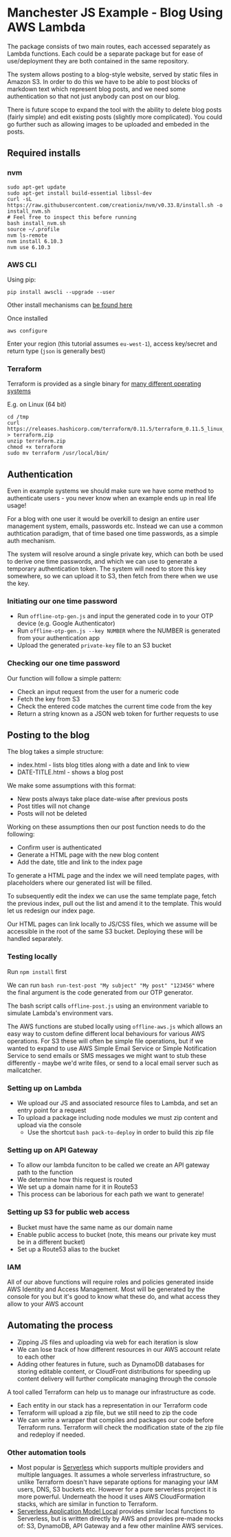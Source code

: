 # Manchester JS Example - Blog Using AWS Lambda

The package consists of two main routes, each accessed separately as Lambda functions. Each could be a separate package but for ease of use/deployment they are both contained in the same repository.

The system allows posting to a blog-style website, served by static files in Amazon S3. In order to do this we have to be able to post blocks of markdown text which represent blog posts, and we need some authentication so that not just anybody can post on our blog.

There is future scope to expand the tool with the ability to delete blog posts (fairly simple) and edit existing posts (slightly more complicated). You could go further such as allowing images to be uploaded and embeded in the posts.

## Required installs

### nvm

    sudo apt-get update
    sudo apt-get install build-essential libssl-dev
    curl -sL https://raw.githubusercontent.com/creationix/nvm/v0.33.8/install.sh -o install_nvm.sh
    # Feel free to inspect this before running
    bash install_nvm.sh
    source ~/.profile
    nvm ls-remote
    nvm install 6.10.3
    nvm use 6.10.3

### AWS CLI

Using pip:

	pip install awscli --upgrade --user

Other install mechanisms can [be found here](https://docs.aws.amazon.com/cli/latest/userguide/installing.html)

Once installed

	aws configure

Enter your region (this tutorial assumes `eu-west-1`), access key/secret and return type (`json` is generally best)

### Terraform

Terraform is provided as a single binary for [many different operating systems](https://www.terraform.io/downloads.html)

E.g. on Linux (64 bit)

	cd /tmp
	curl https://releases.hashicorp.com/terraform/0.11.5/terraform_0.11.5_linux_amd64.zip > terraform.zip
	unzip terraform.zip
	chmod +x terraform
	sudo mv terraform /usr/local/bin/

## Authentication

Even in example systems we should make sure we have some method to authenticate users - you never know when an example ends up in real life usage!

For a blog with one user it would be overkill to design an entire user management system, emails, passwords etc. Instead we can use a common authtication paradigm, that of time based one time passwords, as a simple auth mechanism.

The system will resolve around a single private key, which can both be used to derive one time passwords, and which we can use to generate a temporary authentication token. The system will need to store this key somewhere, so we can upload it to S3, then fetch from there when we use the key.

### Initiating our one time password

* Run `offline-otp-gen.js` and input the generated code in to your OTP device (e.g. Google Authenticator)
* Run `offline-otp-gen.js --key NUMBER` where the NUMBER is generated from your authentication app
* Upload the generated `private-key` file to an S3 bucket

### Checking our one time password

Our function will follow a simple pattern:

* Check an input request from the user for a numeric code
* Fetch the key from S3
* Check the entered code matches the current time code from the key
* Return a string known as a JSON web token for further requests to use

## Posting to the blog

The blog takes a simple structure:

* index.html - lists blog titles along with a date and link to view
* DATE-TITLE.html - shows a blog post

We make some assumptions with this format:

* New posts always take place date-wise after previous posts
* Post titles will not change
* Posts will not be deleted

Working on these assumptions then our post function needs to do the following:

* Confirm user is authenticated
* Generate a HTML page with the new blog content
* Add the date, title and link to the index page

To generate a HTML page and the index we will need template pages, with placeholders where our generated list will be filled.

To subsequently edit the index we can use the same template page, fetch the previous index, pull out the list and amend it to the template. This would let us redesign our index page.

Our HTML pages can link locally to JS/CSS files, which we assume will be accessible in the root of the same S3 bucket. Deploying these will be handled separately.

### Testing locally

Run `npm install` first

We can run `bash run-test-post "My subject" "My post" "123456"` where the final argument is the code generated from our OTP generator.

The bash script calls `offline-post.js` using an environment variable to simulate Lambda's environment vars.

The AWS functions are stubed locally using `offline-aws.js` which allows an easy way to custom define different local behaviours for various AWS operations. For S3 these will often be simple file operations, but if we wanted to expand to use AWS Simple Email Service or Simple Notification Service to send emails or SMS messages we might want to stub these differently - maybe we'd write files, or send to a local email server such as mailcatcher.

### Setting up on Lambda

* We upload our JS and associated resource files to Lambda, and set an entry point for a request
* To upload a package including node modules we must zip content and upload via the console
  * Use the shortcut `bash pack-to-deploy` in order to build this zip file

### Setting up on API Gateway

* To allow our lambda funciton to be called we create an API gateway path to the function
* We determine how this request is routed
* We set up a domain name for it in Route53
* This process can be laborious for each path we want to generate!

### Setting up S3 for public web access

* Bucket must have the same name as our domain name
* Enable public access to bucket (note, this means our private key must be in a different bucket)
* Set up a Route53 alias to the bucket

### IAM

All of our above functions will require roles and policies generated inside AWS Identity and Access Management. Most will be generated by the console for you but it's good to know what these do, and what access they allow to your AWS account

## Automating the process

* Zipping JS files and uploading via web for each iteration is slow
* We can lose track of how different resources in our AWS account relate to each other
* Adding other features in future, such as DynamoDB databases for storing editable content, or CloudFront distributions for speeding up content delivery will further complicate managing through the console

A tool called Terraform can help us to manage our infrastructure as code.

* Each entity in our stack has a representation in our Terraform code
* Terraform will upload a zip file, but we still need to zip the code
* We can write a wrapper that compiles and packages our code before Terraform runs. Terraform will check the modification state of the zip file and redeploy if needed.

### Other automation tools

* Most popular is [Serverless](https://serverless.com/) which supports multiple providers and multiple languages. It assumes a whole serverless infrastructure, so unlike Terraform doesn't have separate options for managing your IAM users, DNS, S3 buckets etc. However for a pure serverless project it is more powerful. Underneath the hood it uses AWS CloudFormation stacks, which are similar in function to Terraform.
* [Serverless Application Model Local](https://github.com/awslabs/aws-sam-local) provides similar local functions to Serverless, but is written directly by AWS and provides pre-made mocks of: S3, DynamoDB, API Gateway and a few other mainline AWS services.